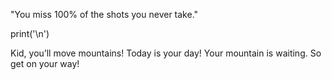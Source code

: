 "You miss 100% of the shots you never take."

print('\n')

Kid, you’ll move mountains! Today is your day! Your mountain is waiting. So get on your way! 
